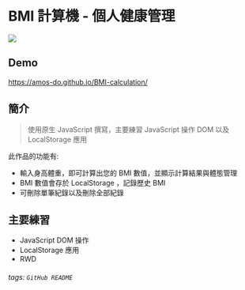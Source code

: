 # BMI 計算機 - 個人健康管理

![](https://i.imgur.com/rizK6wL.png)


## Demo
https://amos-do.github.io/BMI-calculation/

## 簡介
> 使用原生 JavaScript 撰寫，主要練習 JavaScript 操作 DOM 以及 LocalStorage 應用

此作品的功能有:

* 輸入身高體重，即可計算出您的 BMI 數值，並顯示計算結果與體態管理
* BMI 數值會存於 LocalStorage ，記錄歷史 BMI
* 可刪除單筆紀錄以及刪除全部紀錄

## 主要練習

* JavaScript DOM 操作
* LocalStorage 應用
* RWD

###### tags: `GitHub README`